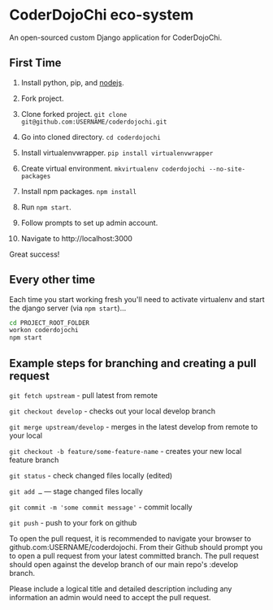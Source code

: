 # CoderDojoChi eco-system

An open-sourced custom Django application for CoderDojoChi.

## First Time

1. Install python, pip, and [nodejs](https://nodejs.org/).

2. Fork project.

3. Clone forked project.
```git clone git@github.com:USERNAME/coderdojochi.git```

4. Go into cloned directory.
```cd coderdojochi```

5. Install virtualenvwrapper.
   ```pip install virtualenvwrapper```

6. Create virtual environment.
   ```mkvirtualenv coderdojochi --no-site-packages```

7. Install npm packages.
   ```npm install```

8. Run ```npm start```.

9. Follow prompts to set up admin account.

10. Navigate to http://localhost:3000

Great success!

## Every other time

Each time you start working fresh you'll need to activate virtualenv and start the django server (via ```npm start```)...

```bash
cd PROJECT_ROOT_FOLDER
workon coderdojochi
npm start
```


## Example steps for branching and creating a pull request

`git fetch upstream` - pull latest from remote

`git checkout develop` - checks out your local develop branch

`git merge upstream/develop` - merges in the latest develop from remote to your local

`git checkout -b feature/some-feature-name` - creates your new local feature branch

`git status` - check changed files locally (edited)

`git add …` — stage changed files locally

`git commit -m 'some commit message'` - commit locally

`git push` - push to your fork on github

To open the pull request, it is recommended to navigate your browser to github.com:USERNAME/coderdojochi.  From their Github should prompt you to open a pull request from your latest committed branch.  The pull request should open against the develop branch of our main repo's :develop branch.

Please include a logical title and detailed description including any information an admin would need to accept the pull request.
